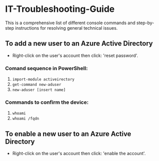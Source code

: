 # IT-Troubleshooting-Guide
This is a comprehensive list of different console commands and step-by-step instructions for resolving general technical issues.

## To add a new user to an Azure Active Directory
* Right-click on the user's account then click: 'reset password'.
### Comand sequence in PowerShell:
1. `import-module activeirectory`
1. `get-command new-aduser`
1. `new-aduser [insert name]`
### Commands to confirm the device:
1. `whoami`
1. `whoami /fqdn`
## To enable a new user to an Azure Active Directory
* Right-click on the user's account then click: 'enable the account'.
